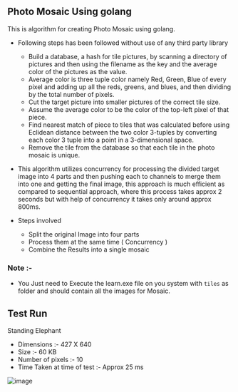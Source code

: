 ## Photo Mosaic Using golang 
This is algorithm for creating Photo Mosaic using golang.  
 - Following steps has been followed without use of any third party library
    - Build a database, a hash for tile pictures, by scanning a directory of pictures and then using the filename as the key and the average color of the pictures as the value.
    - Average color is three tuple color namely Red, Green, Blue of every pixel and adding up all the reds, greens, and blues, and then dividing by the total number of pixels.
    - Cut the target picture into smaller pictures of the correct tile size.  
    - Assume the average color to be the color of the top-left pixel of that piece.  
    - Find nearest match of piece to tiles that was calculated before using Eclidean distance between the two color 3-tuples by converting each color 3 tuple into a point in a 3-dimensional space.  
    - Remove the tile from the database so that each tile in the photo mosaic is unique.

 - This algorithm utilizes concurrency for processing the divided target image into 4 parts and then pushing each to channels to merge them into one and getting the final image, this approach is much efficient as 
   compared to sequential approach, where this process takes approx 2 seconds but with help of concurrency it takes only around approx 800ms.
   
 - Steps involved
   - Split the original Image into four parts
   - Process them at the same time ( Concurrency )
   - Combine the Results into a single mosaic

### Note :-  
- You Just need to Execute the learn.exe file on you system with ```tiles``` as folder and should contain all the images for Mosaic.

## Test Run  
Standing Elephant
- Dimensions :- 427 X 640
- Size :- 60 KB
- Number of pixels :- 10
- Time Taken at time of test :- Approx 25 ms

![image](https://github.com/CaptainTron/Photo-Mosaic-Algo/assets/94986377/4f7b65f7-9d25-421e-8992-992d5631f158)
